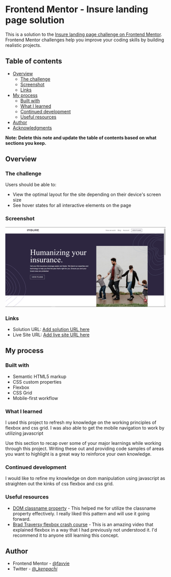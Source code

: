 # Frontend Mentor - Insure landing page solution

This is a solution to the
[Insure landing page challenge on Frontend Mentor](https://www.frontendmentor.io/challenges/insure-landing-page-uTU68JV8).
Frontend Mentor challenges help you improve your coding skills by building
realistic projects.

## Table of contents

- [Overview](#overview)
  - [The challenge](#the-challenge)
  - [Screenshot](#screenshot)
  - [Links](#links)
- [My process](#my-process)
  - [Built with](#built-with)
  - [What I learned](#what-i-learned)
  - [Continued development](#continued-development)
  - [Useful resources](#useful-resources)
- [Author](#author)
- [Acknowledgments](#acknowledgments)

**Note: Delete this note and update the table of contents based on what sections
you keep.**

## Overview

### The challenge

Users should be able to:

- View the optimal layout for the site depending on their device's screen size
- See hover states for all interactive elements on the page

### Screenshot

![](/images/screenshot.jpg)

### Links

- Solution URL: [Add solution URL here](https://your-solution-url.com)
- Live Site URL: [Add live site URL here](https://favvie.github.io/insure-landing-page/)

## My process

### Built with

- Semantic HTML5 markup
- CSS custom properties
- Flexbox
- CSS Grid
- Mobile-first workflow

### What I learned

I used this project to refresh my knowledge on the working principles of flexbox
and css grid. I was also able to get the mobile navigation to work by utilizing
javascript

Use this section to recap over some of your major learnings while working
through this project. Writing these out and providing code samples of areas you
want to highlight is a great way to reinforce your own knowledge.

### Continued development

I would like to refine my knowledge on dom manipulation using javascript as
straighten out the kinks of css flexbox and css grid.

### Useful resources

- [DOM classname property](https://www.w3schools.com/jsref/prop_html_classname.asp) -
  This helped me for utilize the classname property effectively. I really liked
  this pattern and will use it going forward.
- [Brad Traversy flexbox crash course](https://www.youtube.com/watch?v=3YW65K6LcIA) -
  This is an amazing video that explained flexbox in a way that I had previously
  not understood it. I'd recommend it to anyone still learning this concept.

## Author

- Frontend Mentor - [@favvie](https://www.frontendmentor.io/profile/favvie)
- Twitter - [@\__kenpachi_](https://www.twitter.com/__kenpachi_)
